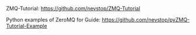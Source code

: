 ZMQ-Tutorial:
https://github.com/nevstop/ZMQ-Tutorial

Python examples of ZeroMQ for Guide:
https://github.com/nevstop/pyZMQ-Tutorial-Example
